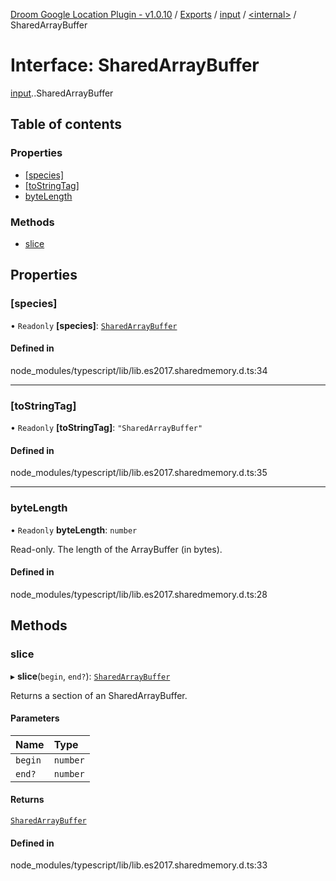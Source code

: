 [Droom Google Location Plugin - v1.0.10](../README.md) / [Exports](../modules.md) / [input](../modules/input.md) / [<internal\>](../modules/input._internal_.md) / SharedArrayBuffer

# Interface: SharedArrayBuffer

[input](../modules/input.md).[<internal>](../modules/input._internal_.md).SharedArrayBuffer

## Table of contents

### Properties

- [[species]](input._internal_.SharedArrayBuffer.md#[species])
- [[toStringTag]](input._internal_.SharedArrayBuffer.md#[tostringtag])
- [byteLength](input._internal_.SharedArrayBuffer.md#bytelength)

### Methods

- [slice](input._internal_.SharedArrayBuffer.md#slice)

## Properties

### [species]

• `Readonly` **[species]**: [`SharedArrayBuffer`](../modules/input._internal_.md#sharedarraybuffer)

#### Defined in

node_modules/typescript/lib/lib.es2017.sharedmemory.d.ts:34

___

### [toStringTag]

• `Readonly` **[toStringTag]**: ``"SharedArrayBuffer"``

#### Defined in

node_modules/typescript/lib/lib.es2017.sharedmemory.d.ts:35

___

### byteLength

• `Readonly` **byteLength**: `number`

Read-only. The length of the ArrayBuffer (in bytes).

#### Defined in

node_modules/typescript/lib/lib.es2017.sharedmemory.d.ts:28

## Methods

### slice

▸ **slice**(`begin`, `end?`): [`SharedArrayBuffer`](../modules/input._internal_.md#sharedarraybuffer)

Returns a section of an SharedArrayBuffer.

#### Parameters

| Name | Type |
| :------ | :------ |
| `begin` | `number` |
| `end?` | `number` |

#### Returns

[`SharedArrayBuffer`](../modules/input._internal_.md#sharedarraybuffer)

#### Defined in

node_modules/typescript/lib/lib.es2017.sharedmemory.d.ts:33
